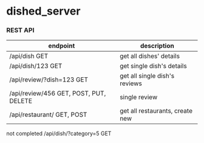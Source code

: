 dished_server
=============

### REST API
| endpoint                              | description                        |
| --------------------------------------|------------------------------------|
| /api/dish GET                         | get all dishes' details            |
| /api/dish/123 GET                     | get single dish's details          |
| /api/review/?dish=123 GET             | get all single dish's reviews      |
| /api/review/456 GET, POST, PUT, DELETE| single review                      |
| /api/restaurant/ GET, POST            | get all restaurants, create new    |

not completed
/api/dish/?category=5 GET